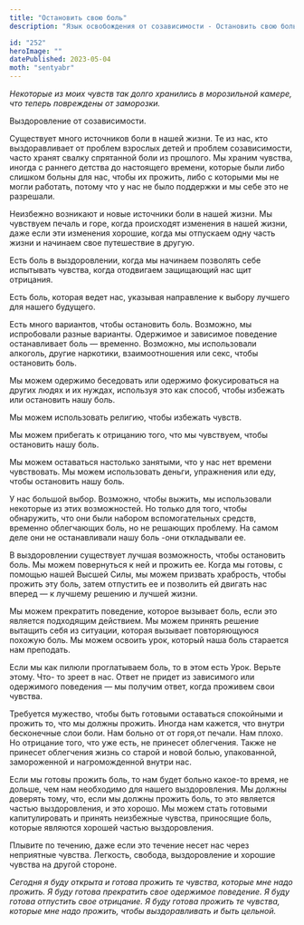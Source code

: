 ```yaml
---
title: "Остановить свою боль"
description: "Язык освобождения от созависимости - Остановить свою боль"

id: "252"
heroImage: ""
datePublished: 2023-05-04
moth: "sentyabr"
---
```


_Некоторые_ _из_ _моих_ _чувств_ _так_ _долго_ _хранились_ _в_ _морозильной_
_камере,_ _что_ _теперь_ _повреждены_ _от_ _заморозки._

Выздоровление от созависимости.

Существует много источников боли в нашей жизни. Те из нас, кто выздоравливает
от проблем взрослых детей и проблем созависимости, часто хранят свалку
спрятанной боли из прошлого. Мы храним чувства, иногда с раннего детства до
настоящего времени, которые были либо слишком больны для нас, чтобы их
прожить, либо с которыми мы не могли работать, потому что у нас не было
поддержки и мы себе это не разрешали.

Неизбежно возникают и новые источники боли в нашей жизни. Мы чувствуем печаль
и горе, когда происходят изменения в нашей жизни, даже если эти изменения
хорошие, когда мы отпускаем одну часть жизни и начинаем свое путешествие в
другую.

Есть боль в выздоровлении, когда мы начинаем позволять себе испытывать
чувства, когда отодвигаем защищающий нас щит отрицания.

Есть боль, которая ведет нас, указывая направление к выбору лучшего для нашего
будущего.

Есть много вариантов, чтобы остановить боль. Возможно, мы испробовали разные
варианты. Одержимое и зависимое поведение останавливает боль — временно.
Возможно, мы использовали алкоголь, другие наркотики, взаимоотношения или
секс, чтобы остановить боль.

Мы можем одержимо беседовать или одержимо фокусироваться на других людях и их
нуждах, используя это как способ, чтобы избежать или остановить нашу боль.

Мы можем использовать религию, чтобы избежать чувств.

Мы можем прибегать к отрицанию того, что мы чувствуем, чтобы остановить нашу
боль.

Мы можем оставаться настолько занятыми, что у нас нет времени чувствовать. Мы
можем использовать деньги, упражнения или еду, чтобы остановить нашу боль.

У нас большой выбор. Возможно, чтобы выжить, мы использовали некоторые из этих
возможностей. Но только для того, чтобы обнаружить, что они были набором
вспомогательных средств, временно облегчающих боль, но не решающих проблему.
На самом деле они не останавливали нашу боль -они откладывали ее.

В выздоровлении существует лучшая возможность, чтобы остановить боль. Мы можем
повернуться к ней и прожить ее. Когда мы готовы, с помощью нашей Высшей Силы,
мы можем призвать храбрость, чтобы прожить эту боль, затем отпустить ее и
позволить ей двигать нас вперед — к лучшему решению и лучшей жизни.

Мы можем прекратить поведение, которое вызывает боль, если это является
подходящим действием. Мы можем принять решение вытащить себя из ситуации,
которая вызывает повторяющуюся похожую боль. Мы можем освоить урок, который
наша боль старается нам преподать.

Если мы как пилюли проглатываем боль, то в этом есть Урок. Верьте этому. Что-
то зреет в нас. Ответ не придет из зависимого или одержимого поведения — мы
получим ответ, когда проживем свои чувства.

Требуется мужество, чтобы быть готовыми оставаться спокойными и прожить то,
что мы должны прожить. Иногда нам кажется, что внутри бесконечные слои боли.
Нам больно от от горя,от печали. Нам плохо. Но отрицание того, что уже есть,
не принесет облегчения. Также не принесет облегчения жизнь со старой и новой
болью, упакованной, замороженной и нагроможденной внутри нас.

Если мы готовы прожить боль, то нам будет больно какое-то время, не дольше,
чем нам необходимо для нашего выздоровления. Мы должны доверять тому, что,
если мы должны прожить боль, то это является частью выздоровления, и это
хорошо. Мы можем стать готовыми капитулировать и принять неизбежные чувства,
приносящие боль, которые являются хорошей частью выздоровления.

Плывите по течению, даже если это течение несет нас через неприятные чувства.
Легкость, свобода, выздоровление и хорошие чувства на другой стороне.

_Сегодня_ _я_ _буду_ _открыта_ _и_ _готова_ _прожить_ _те_ _чувства,_
_которые_ _мне_ _надо_ _прожить._ _Я_ _буду_ _готова_ _прекратить_ _свое_
_одержимое_ _поведение._ _Я_ _буду_ _готова_ _отпустить_ _свое_ _отрицание._
_Я_ _буду_ _готова_ _прожить_ _те_ _чувства,_ _которые_ _мне_ _надо_
_прожить,_ _чтобы_ _выздоравливать_ _и_ _быть_ _цельной._
